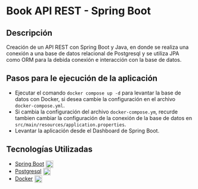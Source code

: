
# Book API REST - Spring Boot

## Descripción
Creación de un API REST con Spring Boot y Java, en donde se realiza una conexión a una base de datos relacional de Postgresql y se utiliza JPA como ORM para la debida conexión e interacción con la base de datos.

## Pasos para le ejecución de la aplicación
- Ejecutar el comando ```docker compose up -d``` para levantar la base de datos con Docker, si desea cambie la configuración en el archivo ```docker-compose.yml```.
- Si cambia la configuración del archivo ```docker-compose.ym```, recurde tambien cambiar la configuración de la conexión de la base de datos en ```src/main/resources/application.properties```.
- Levantar la aplicación desde el Dashboard de Spring Boot.

## Tecnologías Utilizadas
- <div style="display:flex;aling-items:center;gap:5px;"><a href="https://spring.io/projects/spring-boot">Spring Boot</a> <img src="https://res.cloudinary.com/dxn0tqsnw/image/upload/c_crop,ar_1:1/v1735852977/brief/spring-boot-ok_cjksvk.png" width="20px" height="auto" /> </div>
- <div style="display:flex;aling-items:center;gap:5px;"><a href="https://www.postgresql.org/">Postgresql</a> <img src="https://res.cloudinary.com/dxn0tqsnw/image/upload/v1735852977/brief/Postgresql_elephant.svg_yvfabq.png" width="20px" height="auto" /> </div>
- <div style="display:flex;aling-items:center;gap:5px;"><a href="https://www.docker.com/">Docker</a> <img src="https://res.cloudinary.com/dxn0tqsnw/image/upload/v1724818746/brief/docker_xjvooq.png" width="20px" height="auto" /> </div>
